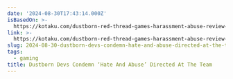 ```yaml
---
date: '2024-08-30T17:43:14.000Z'
isBasedOn: >-
  https://kotaku.com/dustborn-red-thread-games-harassment-abuse-review-woke-1851636977?utm_source=twitter&utm_medium=SocialMarketing&utm_campaign=dlvrit&utm_content=kotaku
link: >-
  https://kotaku.com/dustborn-red-thread-games-harassment-abuse-review-woke-1851636977?utm_source=twitter&utm_medium=SocialMarketing&utm_campaign=dlvrit&utm_content=kotaku
slug: 2024-08-30-dustborn-devs-condemn-hate-and-abuse-directed-at-the-team
tags:
  - gaming
title: Dustborn Devs Condemn ‘Hate And Abuse’ Directed At The Team
---
```

 
